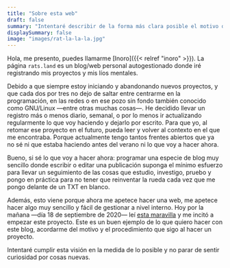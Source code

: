 ```yaml
---
title: "Sobre esta web"
draft: false
summary: "Intentaré describir de la forma más clara posible el motivo de esta web."
displaySummary: false
image: "images/rat-la-la-la.jpg"
---
```


Hola, me presento, puedes llamarme [Inoro]({{< relref "inoro" >}}). La página `rats.land` es un blog/web personal autogestionado donde iré registrando mis proyectos y mis líos mentales.

<!-- {{< blockMediaText src="images/rat-la-la-la.jpg" alt="Logotipo inicial de la web, una rata cantando: la la la." >}}
Lores ipsum dolor sit amet, consectetur adipiscing elit.
{{< /blockMediaText >}} -->

Debido a que siempre estoy iniciando y abandonando nuevos proyectos, y que cada dos por tres no dejo de saltar entre centrarme en la programación, en las redes o en ese pozo sin fondo también conocido como GNU/Linux —entre otras muchas cosas—. He decidido llevar un registro más o menos diario, semanal, o por lo menos ir actualizando regularmente lo que voy haciendo y dejarlo por escrito. Para que yo, al retomar ese proyecto en el futuro, pueda leer y volver al contexto en el que me encontraba. Porque actualmente tengo tantos frentes abiertos que ya no sé ni que estaba haciendo antes del verano ni lo que voy a hacer ahora.

Bueno, si sé lo que voy a hacer ahora: programar una especie de blog muy sencillo donde escribir o editar una publicación suponga el mínimo esfuerzo para llevar un seguimiento de las cosas que estudio, investigo, pruebo y pongo en práctica para no tener que reinventar la rueda cada vez que me pongo delante de un TXT en blanco.

Además, esto viene porque ahora me apetece hacer una web, me apetece hacer algo muy sencillo y fácil de gestionar a nivel interno. Hoy por la mañana —día 18 de septiembre de 2020— leí [esta maravilla](http://motherfuckingwebsite.com/) y me incitó a empezar este proyecto. Este es un buen ejemplo de lo que quiero hacer con este blog, acordarme del motivo y el procedimiento que sigo al hacer un proyecto.

Intentaré cumplir esta visión en la medida de lo posible y no parar de sentir curiosidad por cosas nuevas.
